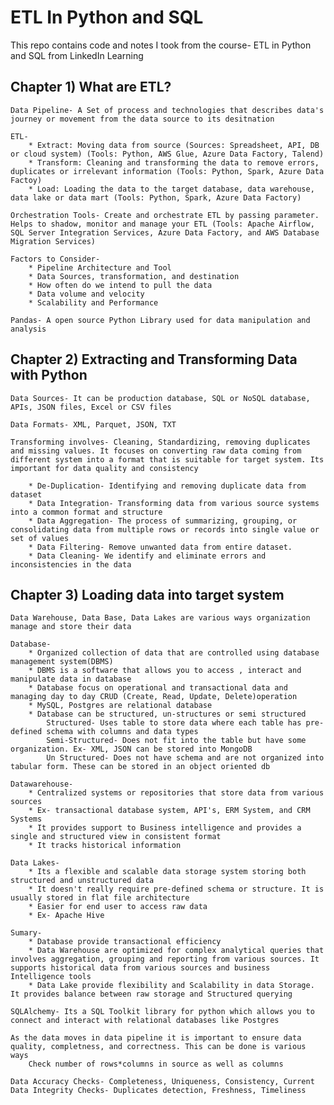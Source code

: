 # ETL In Python and SQL

This repo contains code and notes I took from the course- ETL in Python and SQL from LinkedIn Learning

## Chapter 1) What are ETL?
    Data Pipeline- A Set of process and technologies that describes data's journey or movement from the data source to its desitnation
    
    ETL- 
        * Extract: Moving data from source (Sources: Spreadsheet, API, DB or cloud system) (Tools: Python, AWS Glue, Azure Data Factory, Talend)
        * Transform: Cleaning and transforming the data to remove errors, duplicates or irrelevant information (Tools: Python, Spark, Azure Data Factoy)
        * Load: Loading the data to the target database, data warehouse, data lake or data mart (Tools: Python, Spark, Azure Data Factory)

    Orchestration Tools- Create and orchestrate ETL by passing parameter. Helps to shadow, monitor and manage your ETL (Tools: Apache Airflow, SQL Server Integration Services, Azure Data Factory, and AWS Database Migration Services)

    Factors to Consider- 
        * Pipeline Architecture and Tool
        * Data Sources, transformation, and destination
        * How often do we intend to pull the data
        * Data volume and velocity
        * Scalability and Performance
    
    Pandas- A open source Python Library used for data manipulation and analysis

## Chapter 2) Extracting and Transforming Data with Python
    Data Sources- It can be production database, SQL or NoSQL database, APIs, JSON files, Excel or CSV files

    Data Formats- XML, Parquet, JSON, TXT

    Transforming involves- Cleaning, Standardizing, removing duplicates and missing values. It focuses on converting raw data coming from different system into a format that is suitable for target system. Its important for data quality and consistency

        * De-Duplication- Identifying and removing duplicate data from dataset
        * Data Integration- Transforming data from various source systems  into a common format and structure  
        * Data Aggregation- The process of summarizing, grouping, or consolidating data from multiple rows or records into single value or set of values
        * Data Filtering- Remove unwanted data from entire dataset.
        * Data Cleaning- We identify and eliminate errors and inconsistencies in the data

## Chapter 3) Loading data into target system
    Data Warehouse, Data Base, Data Lakes are various ways organization manage and store their data

    Database- 
        * Organized collection of data that are controlled using database management system(DBMS)
        * DBMS is a software that allows you to access , interact and manipulate data in database
        * Database focus on operational and transactional data and managing day to day CRUD (Create, Read, Update, Delete)operation
        * MySQL, Postgres are relational database
        * Database can be structured, un-structures or semi structured
            Structured- Uses table to store data where each table has pre-defined schema with columns and data types
            Semi-Structured- Does not fit into the table but have some organization. Ex- XML, JSON can be stored into MongoDB
            Un Structured- Does not have schema and are not organized into tabular form. These can be stored in an object oriented db
    
    Datawarehouse- 
        * Centralized systems or repositories that store data from various sources
        * Ex- transactional database system, API's, ERM System, and CRM Systems
        * It provides support to Business intelligence and provides a single and structured view in consistent format
        * It tracks historical information
    
    Data Lakes-
        * Its a flexible and scalable data storage system storing both structured and unstructured data
        * It doesn't really require pre-defined schema or structure. It is usually stored in flat file architecture
        * Easier for end user to access raw data
        * Ex- Apache Hive
    
    Sumary-
        * Database provide transactional efficiency
        * Data Warehouse are optimized for complex analytical queries that involves aggregation, grouping and reporting from various sources. It supports historical data from various sources and business Intelligence tools
        * Data Lake provide flexibility and Scalability in data Storage. It provides balance between raw storage and Structured querying
    
    SQLAlchemy- Its a SQL Toolkit library for python which allows you to connect and interact with relational databases like Postgres

    As the data moves in data pipeline it is important to ensure data quality, completness, and correctness. This can be done is various ways
        Check number of rows*columns in source as well as columns  
    
    Data Accuracy Checks- Completeness, Uniqueness, Consistency, Current
    Data Integrity Checks- Duplicates detection, Freshness, Timeliness 
